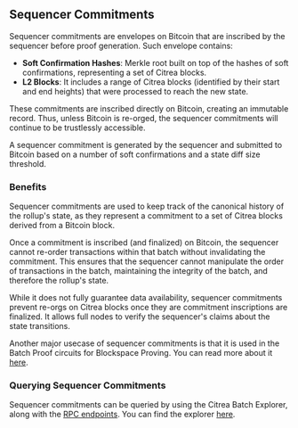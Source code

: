 ## Sequencer Commitments

Sequencer commitments are envelopes on Bitcoin that are inscribed by the sequencer before proof generation. Such envelope contains:

- **Soft Confirmation Hashes**: Merkle root built on top of the hashes of soft confirmations, representing a set of Citrea blocks.
- **L2 Blocks**:  It includes a range of Citrea blocks (identified by their start and end heights) that were processed to reach the new state.

These commitments are inscribed directly on Bitcoin, creating an immutable record. Thus, unless Bitcoin is re-orged, the sequencer commitments will continue to be trustlessly accessible. 

A sequencer commitment is generated by the sequencer and submitted to Bitcoin based on a number of soft confirmations and a state diff size threshold. 

<!-- Link state diff and soft confirmation here -->

### Benefits

Sequencer commitments are used to keep track of the canonical history of the rollup's state, as they represent a commitment to a set of Citrea blocks derived from a Bitcoin block. 

Once a commitment is inscribed (and finalized) on Bitcoin, the sequencer cannot re-order transactions within that batch without invalidating the commitment. This ensures that the sequencer cannot manipulate the order of transactions in the batch, maintaining the integrity of the batch, and therefore the rollup's state. 

While it does not fully guarantee data availability, sequencer commitments prevent re-orgs on Citrea blocks once they are commitment inscriptions are finalized. It allows full nodes to verify the sequencer's claims about the state transitions.

Another major usecase of sequencer commitments is that it is used in the Batch Proof circuits for Blockspace Proving. You can read more about it [here](https://www.blog.citrea.xyz/citreas-batch-proofs/).

### Querying Sequencer Commitments

Sequencer commitments can be queried by using the Citrea Batch Explorer, along with the [RPC endpoints](/developer-documentation/rpc-documentation/ledger-rpc-documentation.md). You can find the explorer [here](https://citrea.xyz/batch-explorer).